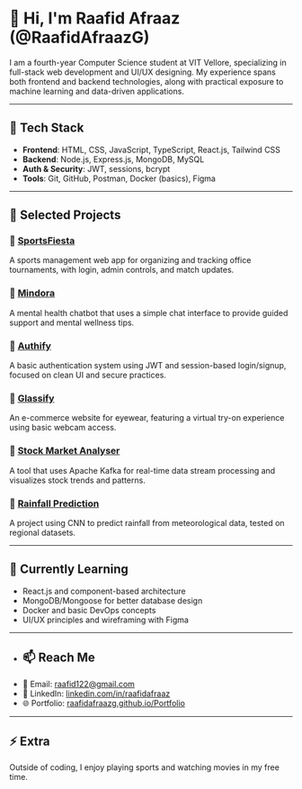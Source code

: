 # 👋 Hi, I'm Raafid Afraaz (@RaafidAfraazG) 

I am a fourth-year Computer Science student at VIT Vellore, specializing in full-stack web development and UI/UX designing. My experience spans both frontend and backend technologies, along with practical exposure to machine learning and data-driven applications.


---

## 🧰 Tech Stack
- **Frontend**: HTML, CSS, JavaScript, TypeScript, React.js, Tailwind CSS
- **Backend**: Node.js, Express.js, MongoDB, MySQL
- **Auth & Security**: JWT, sessions, bcrypt
- **Tools**: Git, GitHub, Postman, Docker (basics), Figma

---

## 📂 Selected Projects

### 🔸 [SportsFiesta](https://github.com/RaafidAfraazG/SportsFiesta)
A sports management web app for organizing and tracking office tournaments, with login, admin controls, and match updates.

### 🔸 [Mindora](https://github.com/RaafidAfraazG/Mindora)
A mental health chatbot that uses a simple chat interface to provide guided support and mental wellness tips.

### 🔸 [Authify](https://github.com/RaafidAfraazG/Authify)
A basic authentication system using JWT and session-based login/signup, focused on clean UI and secure practices.

### 🔸 [Glassify](https://github.com/RaafidAfraazG/Glassify)
An e-commerce website for eyewear, featuring a virtual try-on experience using basic webcam access.

### 🔸 [Stock Market Analyser](https://github.com/RaafidAfraazG/realtime-stock-analysis-kafka)
A tool that uses Apache Kafka for real-time data stream processing and visualizes stock trends and patterns.

### 🔸 [Rainfall Prediction](https://github.com/RaafidAfraazG/Rain-Fall-Prediction)
A project using CNN to predict rainfall from meteorological data, tested on regional datasets.

---


## 🧠 Currently Learning
- React.js and component-based architecture
- MongoDB/Mongoose for better database design
- Docker and basic DevOps concepts
- UI/UX principles and wireframing with Figma

---

- ## 📫 Reach Me
- 📧 Email: raafid122@gmail.com
- 💼 LinkedIn: [linkedin.com/in/raafidafraaz](https://www.linkedin.com/in/RaafidAfraazG)
- 🌐 Portfolio: [raafidafraazg.github.io/Portfolio](https://raafidafraazg.github.io/Portfolio)


---

## ⚡ Extra
Outside of coding, I enjoy playing sports and watching movies in my free time.

